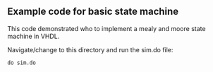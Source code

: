 ## Example code for basic state machine


This code demonstrated who to implement a mealy and moore state machine in VHDL.

Navigate/change to this directory and run the sim.do file:

```tcl
do sim.do
```
